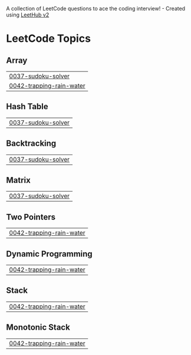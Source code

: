 A collection of LeetCode questions to ace the coding interview! - Created using [LeetHub v2](https://github.com/arunbhardwaj/LeetHub-2.0)
<!---LeetCode Topics Start-->
# LeetCode Topics
## Array
|  |
| ------- |
| [0037-sudoku-solver](https://github.com/YashvardhanShekhar/Problems/tree/master/0037-sudoku-solver) |
| [0042-trapping-rain-water](https://github.com/YashvardhanShekhar/Problems/tree/master/0042-trapping-rain-water) |
## Hash Table
|  |
| ------- |
| [0037-sudoku-solver](https://github.com/YashvardhanShekhar/Problems/tree/master/0037-sudoku-solver) |
## Backtracking
|  |
| ------- |
| [0037-sudoku-solver](https://github.com/YashvardhanShekhar/Problems/tree/master/0037-sudoku-solver) |
## Matrix
|  |
| ------- |
| [0037-sudoku-solver](https://github.com/YashvardhanShekhar/Problems/tree/master/0037-sudoku-solver) |
## Two Pointers
|  |
| ------- |
| [0042-trapping-rain-water](https://github.com/YashvardhanShekhar/Problems/tree/master/0042-trapping-rain-water) |
## Dynamic Programming
|  |
| ------- |
| [0042-trapping-rain-water](https://github.com/YashvardhanShekhar/Problems/tree/master/0042-trapping-rain-water) |
## Stack
|  |
| ------- |
| [0042-trapping-rain-water](https://github.com/YashvardhanShekhar/Problems/tree/master/0042-trapping-rain-water) |
## Monotonic Stack
|  |
| ------- |
| [0042-trapping-rain-water](https://github.com/YashvardhanShekhar/Problems/tree/master/0042-trapping-rain-water) |
<!---LeetCode Topics End-->